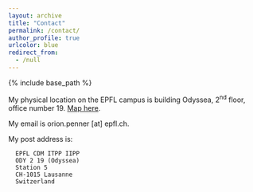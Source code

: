 ```yaml
---
layout: archive
title: "Contact"
permalink: /contact/
author_profile: true
urlcolor: blue
redirect_from:
  - /null
---
```


{% include base_path %}

My physical location on the EPFL campus is building Odyssea, 2<sup>nd</sup> floor, office number 19. [Map here](https://map.epfl.ch/theme/generalite_thm_plan_public?dim_floor=2&lang=en&dim_lang=en&baselayer_ref=grp_backgrounds&map_x=533462&map_y=152246&map_zoom=14).

My email is orion.penner [at] epfl.ch.

My post address is:

      EPFL CDM ITPP IIPP
      ODY 2 19 (Odyssea)
      Station 5
      CH-1015 Lausanne
      Switzerland
